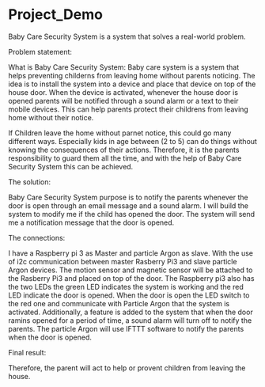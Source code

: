 # Project_Demo
Baby Care Security System is a system that solves a real-world problem. 

Problem statement:

What is Baby Care Security System:
Baby care system is a system that helps preventing childerns from leaving home without parents noticing. The idea is to install the system into a device and place that device on top of the house door. When the device is activated, whenever the house door is opened parents will be notified through a sound alarm or a text to their mobile devices. This can help parents protect their childrens from leaving home without their notice.

If Children leave the home without parnet notice, this could go many different ways.
Especially kids in age between (2 to 5) can do things without knowing the consequences of their actions. Therefore, it is the parents responsibility to guard them all the time, and with the help of Baby Care Security System this can be achieved.

The solution:

Baby Care Security System purpose is to notify the parents whenever the door is open through an email message and a sound alarm.
I will build the system to modify me if the child has opened the door. 
The system will send me a notification message that the door is opened. 

The connections:

I have a Raspberry pi 3 as Master and particle Argon as slave.
With the use of i2c communication between master Rasberry Pi3 and slave particle Argon devices. The motion sensor and magnetic sensor will be attached to the Rasberry Pi3 and placed on top of the door. 
The Raspberry pi3 also has the two LEDs the green LED indicates the system is working and the red LED indicate the door is 
opened. When the door is open the LED switch to the red one and communicate with Particle Argon that the system is activated. Additionally, a feature is added to the system that when the door ramins opened for a period of time, a sound alarm will turn off to notify the parents.
The particle Argon will use IFTTT software to notify the parents when the door is opened. 

Final result:

Therefore, the parent will act to help or provent children from leaving the house. 


